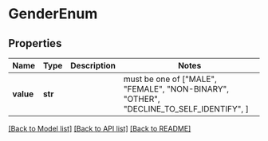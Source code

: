 # GenderEnum


## Properties
Name | Type | Description | Notes
------------ | ------------- | ------------- | -------------
**value** | **str** |  |  must be one of ["MALE", "FEMALE", "NON-BINARY", "OTHER", "DECLINE_TO_SELF_IDENTIFY", ]

[[Back to Model list]](../README.md#documentation-for-models) [[Back to API list]](../README.md#documentation-for-api-endpoints) [[Back to README]](../README.md)


